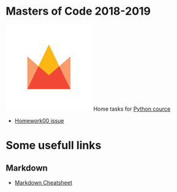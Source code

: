 # Masters of Code 2018-2019

![alt text](ma_logo.png "Logo")
Home tasks for [Python cource](https://github.com/20awesome/VladBolibruk_MA2018Python)


* [Homework00 issue](https://github.com/20awesome/VladBolibruk_MA2018Python/issues/1)


# Some usefull links

## Markdown
* [Markdown Cheatsheet](https://github.com/adam-p/markdown-here/wiki/Markdown-Cheatsheet#links)
